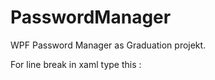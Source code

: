 # PasswordManager
WPF Password Manager as Graduation projekt.


For line break in xaml type this : &#x0a;
